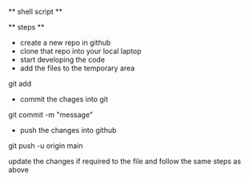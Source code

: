 ** shell script **

** steps ** 
* create a new repo in github
* clone that repo into your local laptop
* start developing the code
* add the files to the temporary area

git add <file-name>

* commit the chages into git

git commit -m "message"

* push the changes into github

git push -u origin main

update the changes if required to the file and follow the same steps as above

